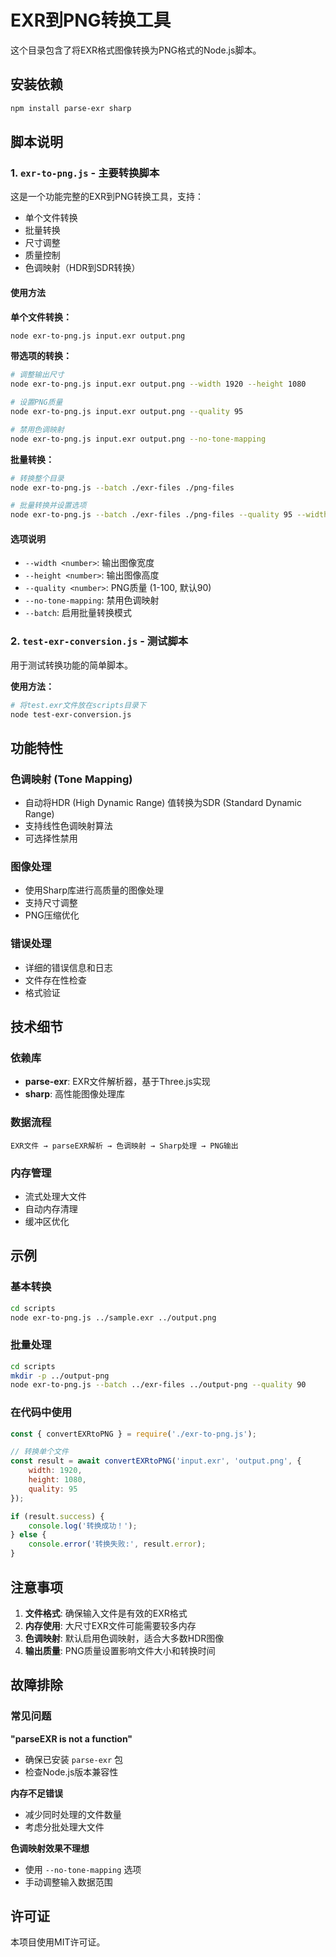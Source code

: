 # EXR到PNG转换工具

这个目录包含了将EXR格式图像转换为PNG格式的Node.js脚本。

## 安装依赖

```bash
npm install parse-exr sharp
```

## 脚本说明

### 1. `exr-to-png.js` - 主要转换脚本

这是一个功能完整的EXR到PNG转换工具，支持：
- 单个文件转换
- 批量转换
- 尺寸调整
- 质量控制
- 色调映射（HDR到SDR转换）

#### 使用方法

**单个文件转换：**
```bash
node exr-to-png.js input.exr output.png
```

**带选项的转换：**
```bash
# 调整输出尺寸
node exr-to-png.js input.exr output.png --width 1920 --height 1080

# 设置PNG质量
node exr-to-png.js input.exr output.png --quality 95

# 禁用色调映射
node exr-to-png.js input.exr output.png --no-tone-mapping
```

**批量转换：**
```bash
# 转换整个目录
node exr-to-png.js --batch ./exr-files ./png-files

# 批量转换并设置选项
node exr-to-png.js --batch ./exr-files ./png-files --quality 95 --width 1920
```

#### 选项说明

- `--width <number>`: 输出图像宽度
- `--height <number>`: 输出图像高度  
- `--quality <number>`: PNG质量 (1-100, 默认90)
- `--no-tone-mapping`: 禁用色调映射
- `--batch`: 启用批量转换模式

### 2. `test-exr-conversion.js` - 测试脚本

用于测试转换功能的简单脚本。

**使用方法：**
```bash
# 将test.exr文件放在scripts目录下
node test-exr-conversion.js
```

## 功能特性

### 色调映射 (Tone Mapping)
- 自动将HDR (High Dynamic Range) 值转换为SDR (Standard Dynamic Range)
- 支持线性色调映射算法
- 可选择性禁用

### 图像处理
- 使用Sharp库进行高质量的图像处理
- 支持尺寸调整
- PNG压缩优化

### 错误处理
- 详细的错误信息和日志
- 文件存在性检查
- 格式验证

## 技术细节

### 依赖库
- **parse-exr**: EXR文件解析器，基于Three.js实现
- **sharp**: 高性能图像处理库

### 数据流程
```
EXR文件 → parseEXR解析 → 色调映射 → Sharp处理 → PNG输出
```

### 内存管理
- 流式处理大文件
- 自动内存清理
- 缓冲区优化

## 示例

### 基本转换
```bash
cd scripts
node exr-to-png.js ../sample.exr ../output.png
```

### 批量处理
```bash
cd scripts
mkdir -p ../output-png
node exr-to-png.js --batch ../exr-files ../output-png --quality 90
```

### 在代码中使用
```javascript
const { convertEXRtoPNG } = require('./exr-to-png.js');

// 转换单个文件
const result = await convertEXRtoPNG('input.exr', 'output.png', {
    width: 1920,
    height: 1080,
    quality: 95
});

if (result.success) {
    console.log('转换成功！');
} else {
    console.error('转换失败:', result.error);
}
```

## 注意事项

1. **文件格式**: 确保输入文件是有效的EXR格式
2. **内存使用**: 大尺寸EXR文件可能需要较多内存
3. **色调映射**: 默认启用色调映射，适合大多数HDR图像
4. **输出质量**: PNG质量设置影响文件大小和转换时间

## 故障排除

### 常见问题

**"parseEXR is not a function"**
- 确保已安装 `parse-exr` 包
- 检查Node.js版本兼容性

**内存不足错误**
- 减少同时处理的文件数量
- 考虑分批处理大文件

**色调映射效果不理想**
- 使用 `--no-tone-mapping` 选项
- 手动调整输入数据范围

## 许可证

本项目使用MIT许可证。

